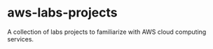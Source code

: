 # aws-labs-projects
A collection of labs projects to familiarize with AWS cloud computing services.
